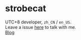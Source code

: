 # strobecat

UTC+8 developer, `zh_CN` / `en_US`.   
Leave a issue [here](https://github.com/strobecat/strobecat/issues) to talk with me.  
[Blog](https://strobecat.github.io/strobecat)
